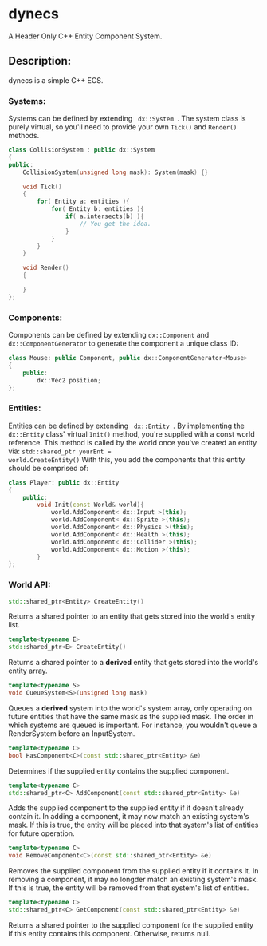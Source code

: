 # dynecs
A Header Only C++ Entity Component System.

## Description:

dynecs is a simple C++ ECS.

### Systems:

Systems can be defined by extending <code> dx::System </code>. The system class is purely virtual, so you'll need to provide your own <code>Tick()</code> and <code>Render()</code> methods.

```c++
class CollisionSystem : public dx::System
{
public:
	CollisionSystem(unsigned long mask): System(mask) {}

	void Tick()
	{
		for( Entity a: entities ){
			for( Entity b: entities ){
				if( a.intersects(b) ){
					// You get the idea.
				}
			}
		}
	}

	void Render()
	{

	}
};
```

### Components:

Components can be defined by extending <code>dx::Component</code> and <code>dx::ComponentGenerator</code> to generate the component a unique class ID:

```c++
class Mouse: public Component, public dx::ComponentGenerator<Mouse>
{
	public:
		dx::Vec2 position;
};
```

### Entities:

Entities can be defined by extending <code> dx::Entity </code>. By implementing the <code>dx::Entity</code> class' virtual <code>Init()</code> method, you're supplied with a const world reference. This method is called by the world once you've created an entity via: <code>std::shared_ptr<YourEntity> yourEnt = world.CreateEntity<YourEntity>()</code> With this, you add the components that this entity should be comprised of: 

```c++
class Player: public dx::Entity
{
	public:		
		void Init(const World& world){
			world.AddComponent< dx::Input >(this);
			world.AddComponent< dx::Sprite >(this);
			world.AddComponent< dx::Physics >(this);
			world.AddComponent< dx::Health >(this);
			world.AddComponent< dx::Collider >(this);
			world.AddComponent< dx::Motion >(this);
		}
};
```
### World API:

```c++
std::shared_ptr<Entity> CreateEntity()
```

Returns a shared pointer to an entity that gets stored into the world's entity list.

```c++
template<typename E>
std::shared_ptr<E> CreateEntity()
```
Returns a shared pointer to a <strong>derived</strong> entity that gets stored into the world's entity array.

```c++
template<typename S>
void QueueSystem<S>(unsigned long mask)
```

Queues a <strong>derived</strong> system into the world's system array, only operating on future entities that have the same mask as the supplied mask. The order in which systems are queued is important. For instance, you wouldn't queue a RenderSystem before an InputSystem.

```c++
template<typename C>
bool HasComponent<C>(const std::shared_ptr<Entity> &e)
```
	
Determines if the supplied entity contains the supplied component.

```c++
template<typename C>
std::shared_ptr<C> AddComponent(const std::shared_ptr<Entity> &e)
```

Adds the supplied component to the supplied entity if it doesn't already contain it. In adding a component, it may now match an existing system's mask. If this is true, the entity will be placed into that system's list of entities for future operation.

```c++
template<typename C>
void RemoveComponent<C>(const std::shared_ptr<Entity> &e)
```

Removes the supplied component from the supplied entity if it contains it. In removing a component, it may no longder match an existing system's mask. If this is true, the entity will be removed from that system's list of entities.

```c++
template<typename C>
std::shared_ptr<C> GetComponent(const std::shared_ptr<Entity> &e)
```

Returns a shared pointer to the supplied component for the supplied entity if this entity contains this component. Otherwise, returns null.
